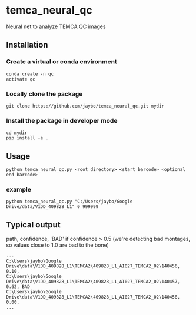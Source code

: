 # temca_neural_qc

Neural net to analyze TEMCA QC images


## Installation

### Create a virtual or conda environment

    conda create -n qc
    activate qc

### Locally clone the package

    git clone https://github.com/jaybo/temca_neural_qc.git mydir

    
### Install the package in developer mode

    cd mydir
    pip install -e .

## Usage

    python temca_neural_qc.py <root directory> <start barcode> <optional end barcode>

### example

    python temca_neural_qc.py "C:/Users/jaybo/Google Drive/data/V1DD_409828_L1" 0 999999

## Typical output

path, confidence, 'BAD' if confidence > 0.5
(we're detecting bad montages, so values close to 1.0 are bad to the bone)

    ...
    C:\Users\jaybo\Google Drive\data\V1DD_409828_L1\TEMCA2\409828_L1_AI027_TEMCA2_02\140456, 0.10,
    C:\Users\jaybo\Google Drive\data\V1DD_409828_L1\TEMCA2\409828_L1_AI027_TEMCA2_02\140457, 0.62, BAD
    C:\Users\jaybo\Google Drive\data\V1DD_409828_L1\TEMCA2\409828_L1_AI027_TEMCA2_02\140458, 0.00,
    ...
